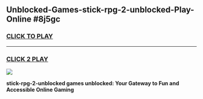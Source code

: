 
## Unblocked-Games-stick-rpg-2-unblocked-Play-Online #8j5gc
<h3>
<a href="https://news.freeplayer.one?title=stick-rpg-2-unblocked&ref=3">CLICK TO PLAY</a></h3>
<hr>

<h3>
<a href="https://news.freeplayer.one?title=stick-rpg-2-unblocked&ref=3">CLICK 2 PLAY</a>
  
</h3>

<a href="https://news.freeplayer.one?title=stick-rpg-2-unblocked&ref=3"><img src="https://clearcache.store/games.png"></a>


**stick-rpg-2-unblocked games unblocked: Your Gateway to Fun and Accessible Online Gaming**
